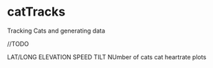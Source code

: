 # catTracks

Tracking Cats and generating data

//TODO

LAT/LONG
ELEVATION
SPEED
TILT
NUmber of cats
cat heartrate
plots
